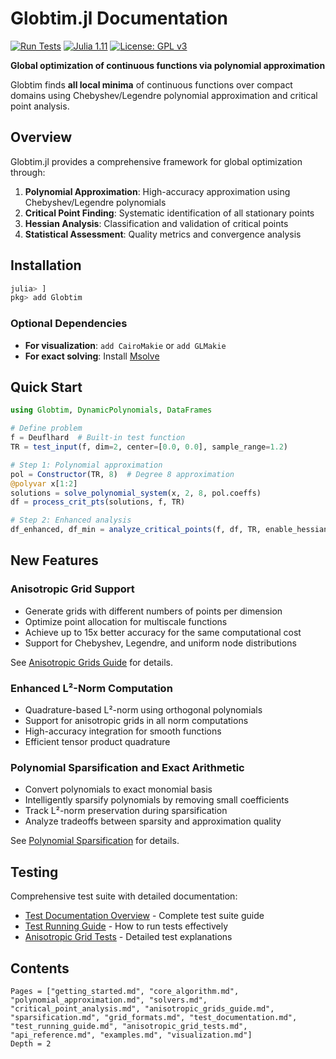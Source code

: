 # Globtim.jl Documentation

[![Run Tests](https://github.com/gescholt/globtim.jl/actions/workflows/test.yml/badge.svg)](https://github.com/gescholt/globtim.jl/actions/workflows/test.yml)
[![Julia 1.11](https://img.shields.io/badge/julia-1.11+-blue.svg)](https://julialang.org/downloads/)
[![License: GPL v3](https://img.shields.io/badge/License-GPLv3-blue.svg)](https://www.gnu.org/licenses/gpl-3.0)

**Global optimization of continuous functions via polynomial approximation**

Globtim finds **all local minima** of continuous functions over compact domains using Chebyshev/Legendre polynomial approximation and critical point analysis.

## Overview

Globtim.jl provides a comprehensive framework for global optimization through:

1. **Polynomial Approximation**: High-accuracy approximation using Chebyshev/Legendre polynomials
2. **Critical Point Finding**: Systematic identification of all stationary points
3. **Hessian Analysis**: Classification and validation of critical points
4. **Statistical Assessment**: Quality metrics and convergence analysis

## Installation

```julia
julia> ]
pkg> add Globtim
```

### Optional Dependencies
- **For visualization**: `add CairoMakie` or `add GLMakie`
- **For exact solving**: Install [Msolve](https://msolve.lip6.fr/)

## Quick Start

```julia
using Globtim, DynamicPolynomials, DataFrames

# Define problem
f = Deuflhard  # Built-in test function
TR = test_input(f, dim=2, center=[0.0, 0.0], sample_range=1.2)

# Step 1: Polynomial approximation
pol = Constructor(TR, 8)  # Degree 8 approximation
@polyvar x[1:2]
solutions = solve_polynomial_system(x, 2, 8, pol.coeffs)
df = process_crit_pts(solutions, f, TR)

# Step 2: Enhanced analysis
df_enhanced, df_min = analyze_critical_points(f, df, TR, enable_hessian=true)
```

## New Features

### Anisotropic Grid Support
- Generate grids with different numbers of points per dimension
- Optimize point allocation for multiscale functions
- Achieve up to 15x better accuracy for the same computational cost
- Support for Chebyshev, Legendre, and uniform node distributions

See [Anisotropic Grids Guide](anisotropic_grids_guide.md) for details.

### Enhanced L²-Norm Computation
- Quadrature-based L²-norm using orthogonal polynomials
- Support for anisotropic grids in all norm computations
- High-accuracy integration for smooth functions
- Efficient tensor product quadrature

### Polynomial Sparsification and Exact Arithmetic
- Convert polynomials to exact monomial basis
- Intelligently sparsify polynomials by removing small coefficients
- Track L²-norm preservation during sparsification
- Analyze tradeoffs between sparsity and approximation quality

See [Polynomial Sparsification](sparsification.md) for details.

## Testing

Comprehensive test suite with detailed documentation:
- [Test Documentation Overview](test_documentation.md) - Complete test suite guide
- [Test Running Guide](test_running_guide.md) - How to run tests effectively
- [Anisotropic Grid Tests](anisotropic_grid_tests.md) - Detailed test explanations

## Contents

```@contents
Pages = ["getting_started.md", "core_algorithm.md", "polynomial_approximation.md", "solvers.md", "critical_point_analysis.md", "anisotropic_grids_guide.md", "sparsification.md", "grid_formats.md", "test_documentation.md", "test_running_guide.md", "anisotropic_grid_tests.md", "api_reference.md", "examples.md", "visualization.md"]
Depth = 2
```